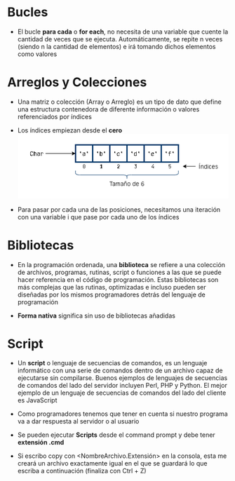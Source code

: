 # Bucles

* El bucle **para cada** o **for each**, no necesita de una variable que cuente la cantidad de veces que se ejecuta. Automáticamente, se repite n veces (siendo n la cantidad de elementos) e irá tomando dichos elementos como valores

# Arreglos y Colecciones

* Una matriz o colección (Array o Arreglo) es un tipo de dato que define una estructura contenedora de diferente información o valores referenciados por índices

* Los índices empiezan desde el **cero**
![08](img/08.png)

* Para pasar por cada una de las posiciones, necesitamos una iteración con una variable i que pase por cada uno de los índices

# Bibliotecas

* En la programación ordenada, una **biblioteca** se refiere a una colección de archivos, programas, rutinas, script o funciones a las que se puede hacer referencia en el código de programación. Estas bibliotecas son más complejas que las rutinas, optimizadas e incluso pueden ser diseñadas por los mismos programadores detrás del lenguaje de programación

* **Forma nativa** significa sin uso de bibliotecas añadidas

# Script

* Un **script** o lenguaje de secuencias de comandos, es un lenguaje informático con una serie de comandos dentro de un archivo capaz de ejecutarse sin compilarse. Buenos ejemplos de lenguajes de secuencias de comandos del lado del servidor incluyen Perl, PHP y Python. El mejor ejemplo de un lenguaje de secuencias de comandos del lado del cliente es JavaScript

* Como programadores tenemos que tener en cuenta si nuestro programa va a dar respuesta al servidor o al usuario

* Se pueden ejecutar **Scripts** desde el command prompt y debe tener **extensión .cmd**

* Si escribo copy con <NombreArchivo.Extensión> en la consola, esta me creará un archivo exactamente igual en el que se guardará lo que escriba a continuación (finaliza con Ctrl + Z)